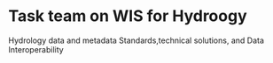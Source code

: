 # Task team on WIS for Hydroogy
Hydrology data and metadata Standards,technical solutions, and Data Interoperability
